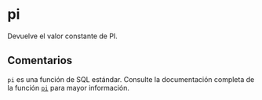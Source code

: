 ﻿---
SidebarGroup: "index-math-functions"
Autogenerated: true
---

# pi

Devuelve el valor constante de PI.

## Comentarios 

`pi` es una función de SQL estándar. Consulte la documentación completa de la función [`pi`](https://learn.microsoft.com/es-es/sql/t-sql/functions/pi-transact-sql) para mayor información.
